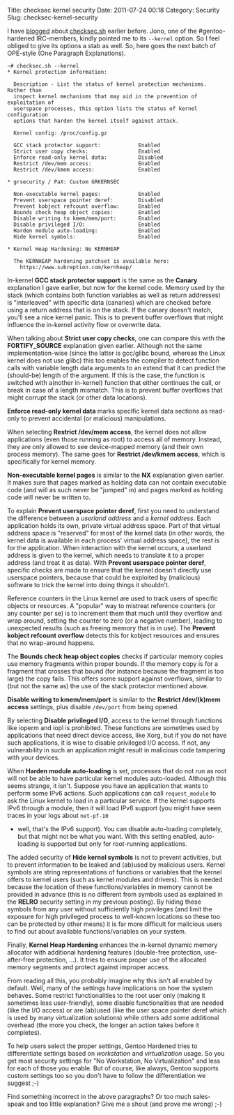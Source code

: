 Title: checksec kernel security
Date: 2011-07-24 00:18
Category: Security
Slug: checksec-kernel-security

I have
[blogged](http://blog.siphos.be/2011/07/high-level-explanation-on-some-binary-executable-security/)
about [checksec.sh](http://www.trapkit.de/tools/checksec.html) earlier
before. Jono, one of the \#gentoo-hardened IRC-members, kindly pointed
me to its `--kernel` option. So I feel obliged to give its options a
stab as well. So, here goes the next batch of OPE-style (One Paragraph
Explanations).

    ~# checksec.sh --kernel
    * Kernel protection information:

      Description - List the status of kernel protection mechanisms. Rather than
      inspect kernel mechanisms that may aid in the prevention of exploitation of
      userspace processes, this option lists the status of kernel configuration
      options that harden the kernel itself against attack.

      Kernel config: /proc/config.gz

      GCC stack protector support:            Enabled
      Strict user copy checks:                Enabled
      Enforce read-only kernel data:          Disabled
      Restrict /dev/mem access:               Enabled
      Restrict /dev/kmem access:              Enabled

    * grsecurity / PaX: Custom GRKERNSEC

      Non-executable kernel pages:            Enabled
      Prevent userspace pointer deref:        Disabled
      Prevent kobject refcount overflow:      Enabled
      Bounds check heap object copies:        Enabled
      Disable writing to kmem/mem/port:       Enabled
      Disable privileged I/O:                 Enabled
      Harden module auto-loading:             Enabled
      Hide kernel symbols:                    Enabled

    * Kernel Heap Hardening: No KERNHEAP

      The KERNHEAP hardening patchset is available here:
        https://www.subreption.com/kernheap/

In-kernel **GCC stack protector support** is the same as the **Canary**
explanation I gave earlier, but now for the kernel code. Memory used by
the stack (which contains both function variables as well as return
addresses) is "interleaved" with specific data (canaries) which are
checked before using a return address that is on the stack. If the
canary doesn't match, you'll see a nice kernel panic. This is to prevent
buffer overflows that might influence the in-kernel activity flow or
overwrite data.

When talking about **Strict user copy checks**, one can compare this
with the **FORTIFY\_SOURCE** explanation given earlier. Although not the
same implementation-wise (since the latter is gcc/glibc bound, whereas
the Linux kernel does not use glibc) this too enables the compiler to
detect function calls with variable length data arguments to an extend
that it can predict the (should-be) length of the argument. If this is
the case, the function is switched with a(nother in-kernel) function
that either continues the call, or break in case of a length mismatch.
This is to prevent buffer overflows that might corrupt the stack (or
other data locations).

**Enforce read-only kernel data** marks specific kernel data sections as
read-only to prevent accidental (or malicious) manipulations.

When selecting **Restrict /dev/mem access**, the kernel does not allow
applications (even those running as root) to access all of memory.
Instead, they are only allowed to see device-mapped memory (and their
own process memory). The same goes for **Restrict /dev/kmem access**,
which is specifically for kernel memory.

**Non-executable kernel pages** is similar to the **NX** explanation
given earlier. It makes sure that pages marked as holding data can not
contain executable code (and will as such never be "jumped" in) and
pages marked as holding code will never be written to.

To explain **Prevent userspace pointer deref**, first you need to
understand the difference between a *userland address* and a *kernel
address*. Each application holds its own, private virtual address space.
Part of that virtual address space is "reserved" for most of the kernel
data (in other words, the kernel data is available in each process'
virtual address space), the rest is for the application. When
interaction with the kernel occurs, a userland address is given to the
kernel, which needs to translate it to a proper address (and treat it as
data). With **Prevent userspace pointer deref**, specific checks are
made to ensure that the kernel doesn't directly use userspace pointers,
because that could be exploited by (malicious) software to trick the
kernel into doing things it shouldn't.

Reference counters in the Linux kernel are used to track users of
specific objects or resources. A "popular" way to mistreat reference
counters (or any counter per se) is to increment them that much until
they overflow and wrap around, setting the counter to zero (or a
negative number), leading to unexpected results (such as freeing memory
that is in use). The **Prevent kobject refcount overflow** detects this
for kobject resources and ensures that no wrap-around happens.

The **Bounds check heap object copies** checks if particular memory
copies use memory fragments within proper bounds. If the memory copy is
for a fragment that crosses that bound (for instance because the
fragment is too large) the copy fails. This offers some support against
overflows, similar to (but not the same as) the use of the stack
protector mentioned above.

**Disable writing to kmem/mem/port** is similar to the **Restrict
/dev/(k)mem access** settings, plus disable `/dev/port` from being
opened.

By selecting **Disable privileged I/O**, access to the kernel through
functions like ioperm and iopl is prohibited. These functions are
sometimes used by applications that need direct device access, like
Xorg, but if you do not have such applications, it is wise to disable
privileged I/O access. If not, any vulnerability in such an application
might result in malicious code tampering with your devices.

When **Harden module auto-loading** is set, processes that do not run as
root will not be able to have particular kernel modules auto-loaded.
Although this seems strange, it isn't. Suppose you have an application
that wants to perform some IPv6 actions. Such applications can call
`request_module` to ask the Linux kernel to load in a particular
service. If the kernel supports IPv6 through a module, then it will load
IPv6 support (you might have seen traces in your logs about `net-pf-10`
- well, that's the IPv6 support). You can disable auto-loading
completely, but that might not be what you want. With this setting
enabled, auto-loading is supported but only for root-running
applications.

The added security of **Hide kernel symbols** is not to prevent
activities, but to prevent information to be leaked and (ab)used by
malicious users. Kernel symbols are string representations of functions
or variables that the kernel offers to kernel users (such as kernel
modules and drivers). This is needed because the location of these
functions/variables in memory cannot be provided in advance (this is no
different from symbols used as explained in the **RELRO** security
setting in my previous posting). By hiding these symbols from any user
without sufficiently high privileges (and limit the exposure for high
privileged process to well-known locations so these too can be protected
by other means) it is far more difficult for malicious users to find out
about available functions/variables on your system.

Finally, **Kernel Heap Hardening** enhances the in-kernel dynamic memory
allocator with additional hardening features (double-free protection,
use-after-free protection, ...). It tries to ensure proper use of the
allocated memory segments and protect against improper access.

From reading all this, you probably imagine why this isn't all enabled
by default. Well, many of the settings have implications on how the
system behaves. Some restrict functionalities to the root user only
(making it sometimes less user-friendly), some disable functionalities
that are needed (like the I/O access) or are (ab)used (like the user
space pointer deref which is used by many virtualization solutions)
while others add some additional overhead (the more you check, the
longer an action takes before it completes).

To help users select the proper settings, Gentoo Hardened tries to
differentiate settings based on *workstation* and *virtualization*
usage. So you get most security settings for "No Workstation, No
Virtualization" and less for each of those you enable. But of course,
like always, Gentoo supports custom settings too so you don't have to
follow the differentiation we suggest ;-)

Find something incorrect in the above paragraphs? Or too much
sales-speak and too little explanation? Give me a shout (and prove me
wrong) ;-)

